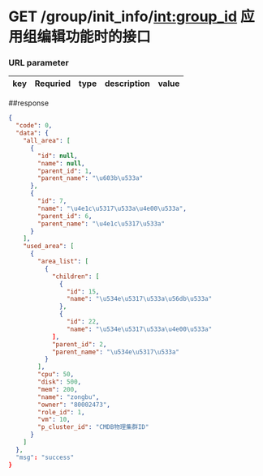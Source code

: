 # GET /group/init_info/<int:group_id>   应用组编辑功能时的接口


### URL parameter
| key | Requried | type | description | value |
|-----|----------|------|-------------|------


##response

```json
{
  "code": 0, 
  "data": {
    "all_area": [
      {
        "id": null,
        "name": null,
        "parent_id": 1,
        "parent_name": "\u603b\u533a"
      },
      {
        "id": 7,
        "name": "\u4e1c\u5317\u533a\u4e00\u533a",
        "parent_id": 6,
        "parent_name": "\u4e1c\u5317\u533a"
      }
    ],
    "used_area": [
      {
        "area_list": [
          {
            "children": [
              {
                "id": 15,
                "name": "\u534e\u5317\u533a\u56db\u533a"
              },
              {
                "id": 22,
                "name": "\u534e\u5317\u533a\u4e00\u533a"
            ],
            "parent_id": 2,
            "parent_name": "\u534e\u5317\u533a"
          }
        ],
        "cpu": 50,
        "disk": 500,
        "mem": 200,
        "name": "zongbu",
        "owner": "80002473",
        "role_id": 1,
        "vm": 10, 
        "p_cluster_id": "CMDB物理集群ID"
      }
    ]
  }, 
  "msg": "success"
}
```
